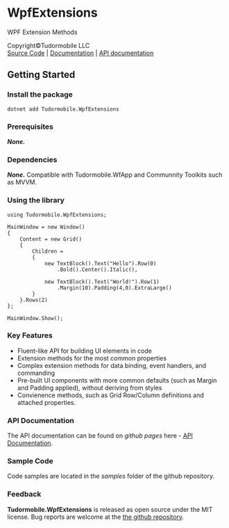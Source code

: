 # WpfExtensions
WPF Extension Methods  

Copyright&copy;Tudormobile LLC  
[Source Code](https://github.com/tudormobile/WpfExtensions) | [Documentation](https://tudormobile.github.io/WpfExtensions/) | [API documentation](https://tudormobile.github.io/WpfExtensions/api/Tudormobile.html)
## Getting Started
### Install the package
```
dotnet add Tudormobile.WpfExtensions
```
### Prerequisites
***None.***
### Dependencies
***None.*** Compatible with Tudormobile.WfApp and Communnity Toolkits such as MVVM.
### Using the library

```
using Tudormobile.WpfExtensions;

MainWindow = new Window()
{
    Content = new Grid()
    {
        Children =
        {
            new TextBlock().Text("Hello").Row(0)
                .Bold().Center().Italic(),

            new TextBlock().Text("World!").Row(1)
                .Margin(10).Padding(4,0).ExtraLarge()
        }
    }.Rows(2)
};

MainWindow.Show();
```
### Key Features
- Fluent-like API for building UI elements in code
- Extension methods for the most common properties
- Complex extension methods for data binding, event handlers, and commanding
- Pre-built UI components with more common defaults (such as Margin and Padding applied), without deriving from styles
- Convienence methods, such as Grid Row/Column definitions and attached properties.

### API Documentation
The API documentation can be found on *github pages* here - [API Documentation](https://tudormobile.github.io/WpfExtensions/).
### Sample Code
Code samples are located in the *samples* folder of the github repository.
### Feedback
**Tudormobile.WpfExtensions** is released as open source under the MIT license. Bug reports are welcome at the [the github repository](https://github.com/tudormobile/WpfExtensions).